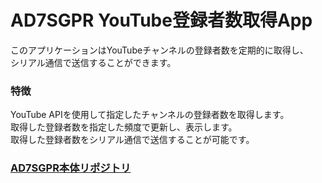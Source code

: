 # AD7SGPR YouTube登録者数取得App
このアプリケーションはYouTubeチャンネルの登録者数を定期的に取得し、  
シリアル通信で送信することができます。

### 特徴
YouTube APIを使用して指定したチャンネルの登録者数を取得します。  
取得した登録者数を指定した頻度で更新し、表示します。  
取得した登録者数をシリアル通信で送信することが可能です。  

### [AD7SGPR本体リポジトリ](https://github.com/bit-trade-one/AD7SGPR) 
